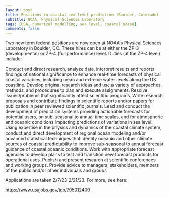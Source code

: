 ```yaml
---
layout: post
title: Positions in coastal sea level prediction (Boulder, Colorado)
subtitle: NOAA, Physical Sciences Laboratory
tags: [USA, numerical modelling, sea level, coastal ocean]
comments: false
---
```

Two new term federal positions are now open at NOAA's Physical Sciences
Laboratory in Boulder, CO. These hires can be at either the ZP-3
(developmental) or ZP-4 (full performance) level. Duties (at the ZP-4
level) include:

Conduct and direct research, analyze data, interpret results and reports
findings of national significance to enhance real-time forecasts of
physical coastal variables, including mean and extreme water levels along
the US coastline. Develop original research ideas and use a variety of
approaches, methods, and procedures to plan and execute assignments.
Resolve issues/problems that significantly affect scientific programs.
Write research proposals and contribute findings in scientific reports
and/or papers for publication in peer reviewed scientific journals.
Lead and conduct the development of prediction systems providing actionable
forecasts for potential users, on sub-seasonal to annual time scales, and
for atmospheric and oceanic conditions impacting predictions of variations
in sea level. Using expertise in the physics and dynamics of the coastal
climate system, conduct and direct development of regional ocean modeling
and/or advanced statistical techniques that identify oceanic and other
climate sources of coastal predictability to improve sub-seasonal to annual
forecast guidance of coastal oceanic conditions.
Work with appropriate forecast agencies to develop plans to test and
transition new forecast products for operational uses. Publish and present
research at scientific conferences and working groups. Provide advice to
managers, stakeholders, members of the public and/or other individuals and
groups

Applications are taken 2/7/23-2/21/23. For more, see here:

https://www.usajobs.gov/job/705012400
